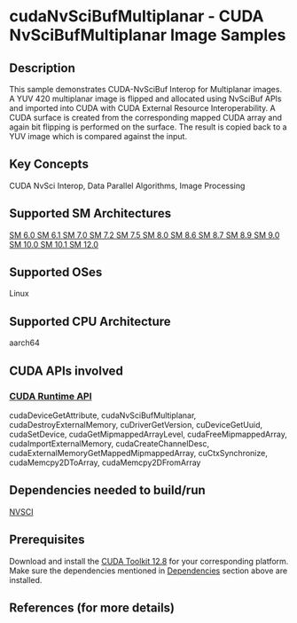 # cudaNvSciBufMultiplanar - CUDA NvSciBufMultiplanar Image Samples

## Description

This sample demonstrates CUDA-NvSciBuf Interop for Multiplanar images. A YUV 420 multiplanar image is flipped and allocated using NvSciBuf APIs and imported into CUDA with CUDA External Resource Interoperability. A CUDA surface is created from the corresponding mapped CUDA array and again bit flipping is performed on the surface. The result is copied back to a YUV image which is compared against the input.

## Key Concepts

CUDA NvSci Interop, Data Parallel Algorithms, Image Processing

## Supported SM Architectures

[SM 6.0 ](https://developer.nvidia.com/cuda-gpus)  [SM 6.1 ](https://developer.nvidia.com/cuda-gpus)  [SM 7.0 ](https://developer.nvidia.com/cuda-gpus)  [SM 7.2 ](https://developer.nvidia.com/cuda-gpus)  [SM 7.5 ](https://developer.nvidia.com/cuda-gpus)  [SM 8.0 ](https://developer.nvidia.com/cuda-gpus)  [SM 8.6 ](https://developer.nvidia.com/cuda-gpus)  [SM 8.7 ](https://developer.nvidia.com/cuda-gpus)  [SM 8.9 ](https://developer.nvidia.com/cuda-gpus)  [SM 9.0 ](https://developer.nvidia.com/cuda-gpus)  [SM 10.0 ](https://developer.nvidia.com/cuda-gpus)  [SM 10.1 ](https://developer.nvidia.com/cuda-gpus)  [SM 12.0 ](https://developer.nvidia.com/cuda-gpus)

## Supported OSes

Linux

## Supported CPU Architecture

aarch64

## CUDA APIs involved

### [CUDA Runtime API](http://docs.nvidia.com/cuda/cuda-runtime-api/index.html)
cudaDeviceGetAttribute, cudaNvSciBufMultiplanar, cudaDestroyExternalMemory, cuDriverGetVersion, cuDeviceGetUuid, cudaSetDevice, cudaGetMipmappedArrayLevel, cudaFreeMipmappedArray, cudaImportExternalMemory, cudaCreateChannelDesc, cudaExternalMemoryGetMappedMipmappedArray, cuCtxSynchronize, cudaMemcpy2DToArray, cudaMemcpy2DFromArray

## Dependencies needed to build/run
[NVSCI](../../../README.md#nvsci)

## Prerequisites

Download and install the [CUDA Toolkit 12.8](https://developer.nvidia.com/cuda-downloads) for your corresponding platform.
Make sure the dependencies mentioned in [Dependencies]() section above are installed.

## References (for more details)

